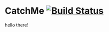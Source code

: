 # CatchMe [![Build Status](https://travis-ci.com/kiriarf/catchme-server.svg?branch=master)](https://travis-ci.com/kiriarf/catchme-server)

hello there!
